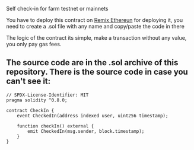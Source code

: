 Self check-in for farm testnet or mainnets

You have to deploy this contract on [Remix Ethereun](https://remix.ethereum.org/) for deploying it, you need to create a .sol file with any name and copy/paste the code in there

The logic of the contract its simple, make a transaction without any value, you only pay gas fees.

The source code are in the .sol archive of this repository. There is the source code in case you can't see it:
-------------------------------------------------------------------------------------------------------------
```
// SPDX-License-Identifier: MIT
pragma solidity ^0.8.0;

contract CheckIn {
    event CheckedIn(address indexed user, uint256 timestamp);

    function checkIn() external {
        emit CheckedIn(msg.sender, block.timestamp);
    }
}
```
